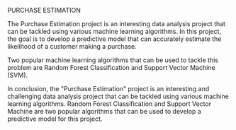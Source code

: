 PURCHASE ESTIMATION

The Purchase Estimation project is an interesting data analysis project that can be tackled using various machine learning algorithms. In this project, the goal is to develop a predictive model that can accurately estimate the likelihood of a customer making a purchase. 

Two popular machine learning algorithms that can be used to tackle this problem are Random Forest Classification and Support Vector Machine (SVM).

In conclusion, the "Purchase Estimation" project is an interesting and challenging data analysis project that can be tackled using various machine learning algorithms. Random Forest Classification and Support Vector Machine are two popular algorithms that can be used to develop a predictive model for this project.
